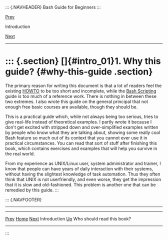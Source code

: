 ::: {.NAVHEADER}
Bash Guide for Beginners
:::

[Prev](f32.md)

Introduction

[Next](intro_02.md)

------------------------------------------------------------------------

::: {.section}
[]{#intro_01}1. Why this guide? {#why-this-guide .section}
===============================

The primary reason for writing this document is that a lot of readers
feel the existing
[HOWTO](http://tldp.org/HOWTO/Bash-Prog-Intro-HOWTO.md) to be too
short and incomplete, while the [Bash
Scripting](http://tldp.org/LDP/abs/html/) guide is too much of a
reference work. There is nothing in between these two extremes. I also
wrote this guide on the general principal that not enough free basic
courses are available, though they should be.

This is a practical guide which, while not always being too serious,
tries to give real-life instead of theoretical examples. I partly wrote
it because I don\'t get excited with stripped down and over-simplified
examples written by people who know what they are talking about, showing
some really cool Bash feature so much out of its context that you cannot
ever use it in practical circumstances. You can read that sort of stuff
after finishing this book, which contains exercises and examples that
will help you survive in the real world.

From my experience as UNIX/Linux user, system administrator and trainer,
I know that people can have years of daily interaction with their
systems, without having the slightest knowledge of task automation. Thus
they often think that UNIX is not userfriendly, and even worse, they get
the impression that it is slow and old-fashioned. This problem is
another one that can be remedied by this guide.
:::

::: {.NAVFOOTER}

------------------------------------------------------------------------

  ------------------ -------------------- ----------------------------
  [Prev](f32.md)    [Home](index.md)         [Next](intro_02.md)
  Introduction          [Up](f32.md)      Who should read this book?
  ------------------ -------------------- ----------------------------
:::
